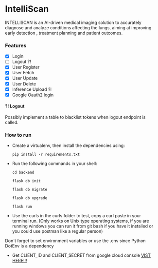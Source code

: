 # IntelliScan
INTELLISCAN is an AI-driven medical imaging solution to accurately diagnose and analyze conditions affecting the lungs, aiming at improving early detection , treatment planning and patient outcomes.

### Features
- [x] Login
- [ ] Logout ?!
- [x] User Register
- [x] User Fetch
- [x] User Update
- [x] User Delete
- [x] Inference Upload ?!
- [x] Google Oauth2 login

#### ?! Logout
Possibly implement a table to blacklist tokens when logout endpoint is called.

### How to run
- Create a virtualenv, then install the dependencies using:
    ```
    pip install -r requirements.txt
    ```
- Run the following commands in your shell:
    ```
    cd backend

    flask db init

    flask db migrate

    flask db upgrade

    flask run
    ```
- Use the curls in the curls folder to test, copy a curl paste in your terminal run. (Only works on Unix type operating systems, if you are running windows you can run it from git bash if you have it installed or you could use postman like a regular person)

Don`t forget to set environment variables or use the .env since Python DotEnv is a dependency

- Get CLIENT_ID and CLIENT_SECRET from google cloud console [VIST HERE!!!](https://console.cloud.google.com/apis/credentials)